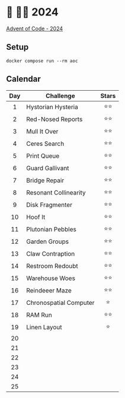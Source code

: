 # 🎄 👨‍💻 2024

[Advent of Code - 2024](https://adventofcode.com/2024)

## Setup

```shell
docker compose run --rm aoc
```

## Calendar

| Day | Challenge              | Stars  |
| :-: | ---------------------- | :----: |
|  1  | Hystorian Hysteria     | ⭐️⭐️ |
|  2  | Red-Nosed Reports      |  ⭐⭐  |
|  3  | Mull It Over           |  ⭐⭐  |
|  4  | Ceres Search           |  ⭐⭐  |
|  5  | Print Queue            |  ⭐⭐  |
|  6  | Guard Gallivant        |  ⭐⭐  |
|  7  | Bridge Repair          |  ⭐⭐  |
|  8  | Resonant Collinearity  |  ⭐⭐  |
|  9  | Disk Fragmenter        |  ⭐⭐  |
| 10  | Hoof It                |  ⭐⭐  |
| 11  | Plutonian Pebbles      |  ⭐⭐  |
| 12  | Garden Groups          |  ⭐⭐  |
| 13  | Claw Contraption       |  ⭐⭐  |
| 14  | Restroom Redoubt       |  ⭐⭐  |
| 15  | Warehouse Woes         |  ⭐⭐  |
| 16  | Reindeeer Maze         |  ⭐⭐  |
| 17  | Chronospatial Computer |   ⭐   |
| 18  | RAM Run                |  ⭐⭐  |
| 19  | Linen Layout           |   ⭐   |
| 20  |                        |        |
| 21  |                        |        |
| 22  |                        |        |
| 23  |                        |        |
| 24  |                        |        |
| 25  |                        |        |
